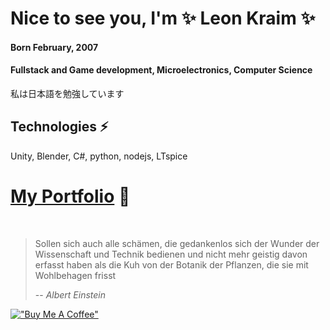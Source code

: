 # Nice to see you, I'm ✨ Leon Kraim ✨

    
#### Born February, 2007

#### Fullstack and Game development, Microelectronics, Computer Science

私は日本語を勉強しています
## Technologies ⚡
Unity, Blender, C#, python, nodejs, LTspice
  
#  [My Portfolio](https://leonkraims-portfolio.vercel.app/) 📄





<!-- SEO Tags 
gaming , discord , niedersachsen , hacker 
hackathon , game jam , gamejam, ludum dare , ludumdare 
programming , programmieren , programming buddy  
leagueoflegends , lol , fun , lower saxony , Leon Kraim
-->

<br>
      
> Sollen sich auch alle schämen, die gedankenlos sich der Wunder der Wissenschaft und Technik bedienen und nicht mehr geistig davon erfasst haben als die Kuh von der Botanik der Pflanzen, die sie mit Wohlbehagen frisst
>
> -- <cite>Albert Einstein</cite>

[!["Buy Me A Coffee"](https://www.buymeacoffee.com/assets/img/custom_images/orange_img.png)](https://ko-fi.com/leonkraim)
